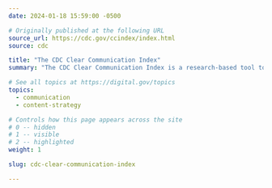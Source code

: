 ```yaml
---
date: 2024-01-18 15:59:00 -0500

# Originally published at the following URL
source_url: https://cdc.gov/ccindex/index.html
source: cdc

title: "The CDC Clear Communication Index"
summary: "The CDC Clear Communication Index is a research-based tool to help you develop and assess public communication materials."

# See all topics at https://digital.gov/topics
topics:
  - communication
  - content-strategy

# Controls how this page appears across the site
# 0 -- hidden
# 1 -- visible
# 2 -- highlighted
weight: 1

slug: cdc-clear-communication-index

---
```

